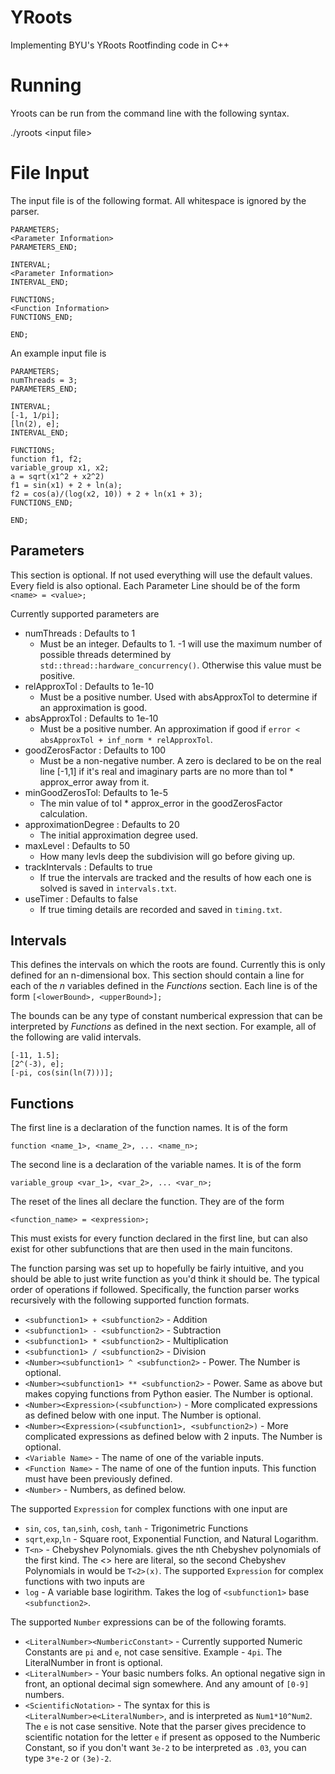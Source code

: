 # YRoots
Implementing BYU's YRoots Rootfinding code in C++

# Running
Yroots can be run from the command line with the following syntax.

./yroots \<input file\>

# File Input

The input file is of the following format. All whitespace is ignored by the parser.

```
PARAMETERS;
<Parameter Information>
PARAMETERS_END;

INTERVAL;
<Parameter Information>
INTERVAL_END;

FUNCTIONS;
<Function Information>
FUNCTIONS_END;

END;
```

An example input file is
```
PARAMETERS;
numThreads = 3;
PARAMETERS_END;

INTERVAL;
[-1, 1/pi];
[ln(2), e];
INTERVAL_END;

FUNCTIONS;
function f1, f2;
variable_group x1, x2;
a = sqrt(x1^2 + x2^2)
f1 = sin(x1) + 2 + ln(a);
f2 = cos(a)/(log(x2, 10)) + 2 + ln(x1 + 3);
FUNCTIONS_END;

END;
```

## Parameters
This section is optional. If not used everything will use the default values. Every field is also optional. 
Each Parameter Line should be of the form
```<name> = <value>;```

Currently supported parameters are
* numThreads : Defaults to 1
  * Must be an integer. Defaults to 1. -1 will use the maximum number of possible threads determined by `std::thread::hardware_concurrency()`. Otherwise this value must be positive.
* relApproxTol : Defaults to 1e-10
  * Must be a positive number. Used with absApproxTol to determine if an approximation is good.
* absApproxTol : Defaults to 1e-10
  * Must be a positive number. An approximation if good if `error < absApproxTol + inf_norm * relApproxTol`.
* goodZerosFactor : Defaults to 100
  * Must be a non-negative number. A zero is declared to be on the real line [-1,1] if it's real and imaginary parts are no more than tol * approx_error away from it.
* minGoodZerosTol: Defaults to 1e-5
  * The min value of tol * approx_error in the goodZerosFactor calculation.
* approximationDegree : Defaults to 20
  * The initial approximation degree used.
* maxLevel : Defaults to 50
  * How many levls deep the subdivision will go before giving up.
* trackIntervals : Defaults to true
  * If true the intervals are tracked and the results of how each one is solved is saved in `intervals.txt`.
* useTimer : Defaults to false
  * If true timing details are recorded and saved in `timing.txt`.
 
## Intervals
This defines the intervals on which the roots are found. Currently this is only defined for an n-dimensional box. This section should contain a line for each of the _n_ variables defined in the _Functions_ section. Each line is of the form
```[<lowerBound>, <upperBound>];```

The bounds can be any type of constant numberical expression that can be interpreted by _Functions_ as defined in the next section.
For example, all of the following are valid intervals.
```
[-11, 1.5];
[2^(-3), e];
[-pi, cos(sin(ln(7)))];
```

## Functions
The first line is a declaration of the function names. It is of the form
```
function <name_1>, <name_2>, ... <name_n>;
```

The second line is a declaration of the variable names. It is of the form
```
variable_group <var_1>, <var_2>, ... <var_n>;
```

The reset of the lines all declare the function. They are of the form
```
<function_name> = <expression>;
```

This must exists for every function declared in the first line, but can also exist for other subfunctions that are then used in the main funcitons. 

The function parsing was set up to hopefully be fairly intuitive, and you should be able to just write function as you'd think it should be. The typical order of operations if followed.
Specifically, the function parser works recursively with the following supported function formats.
* `<subfunction1> + <subfunction2>` - Addition
* `<subfunction1> - <subfunction2>` - Subtraction
* `<subfunction1> * <subfunction2>` - Multiplication
* `<subfunction1> / <subfunction2>` - Division
* `<Number><subfunction1> ^ <subfunction2>` - Power. The Number is optional.
* `<Number><subfunction1> ** <subfunction2>` - Power. Same as above but makes copying functions from Python easier. The Number is optional.
* `<Number><Expression>(<subfunction>)` - More complicated expressions as defined below with one input. The Number is optional.
* `<Number><Expression>(<subfunction1>, <subfunction2>)` - More complicated expressions as defined below with 2 inputs. The Number is optional.
* `<Variable Name>` - The name of one of the variable inputs.
* `<Function Name>` - The name of one of the funtion inputs. This function must have been previously defined.
* `<Number>` - Numbers, as defined below.

The supported `Expression` for complex functions with one input are
* `sin`, `cos`, `tan`,`sinh`, `cosh`, `tanh` - Trigonimetric Functions
* `sqrt`,`exp`,`ln` - Square root, Exponential Function, and Natural Logarithm.
* `T<n>` - Chebyshev Polynomials. gives the nth Chebyshev polynomials of the first kind. The <> here are literal, so the second Chebyshev Polynomials in would be `T<2>(x)`.
The supported `Expression` for complex functions with two inputs are
* `log` - A variable base logirithm. Takes the log of `<subfunction1>` base `<subfunction2>`.

The supported `Number` expressions can be of the following foramts.
* `<LiteralNumber><NumbericConstant>` - Currently supported Numeric Constants are `pi` and `e`, not case sensitive. Example - `4pi`. The LiteralNumber in front is optional.
* `<LiteralNumber>` - Your basic numbers folks. An optional negative sign in front, an optional decimal sign somewhere. And any amount of `[0-9]` numbers.
* `<ScientificNotation>` - The syntax for this is  `<LiteralNumber>e<LiteralNumber>`, and is interpreted as `Num1*10^Num2`. The `e` is not case sensitive. Note that the parser gives precidence to scientific notation for the letter `e` if present as opposed to the Numberic Constant, so if you don't want `3e-2` to be interpreted as `.03`, you can type `3*e-2` or `(3e)-2`. 
